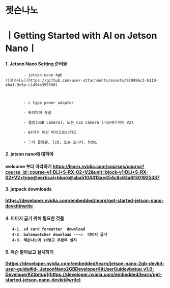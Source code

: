 # 젯슨나노

# ㅣGetting Started with AI on Jetson Nanoㅣ


#### 1. Jetson Nano Setting 준비물
    
```  
        - jetson nano 4gb
![젯슨나노](https://github.com/user-attachments/assets/919996c3-b110-4ba1-9c9a-c1454e39559d)



        - c type power adapter
  
        - 와이파이 동글
  
        - 웹캠(USB Camera), 또는 CSI Camera (라즈베리파이 V2)
  
        - 64기가 이상 마이크로sd카드
  
        - 그외 쿨링펜, lcd, 또는 모니터. hdmi
```
 

#### 2. jetson nano에 대하여

<b>  welcome 부터 따라하기
       https://learn.nvidia.com/courses/course?course_id=course-v1:DLI+S-RX-02+V2&unit=block-v1:DLI+S-RX-02+V2+type@vertical+block@aba5104413ae454c8c63a6f301925337

#### 3. jetpack downloads 
  
<b>      https://developer.nvidia.com/embedded/learn/get-started-jetson-nano-devkit#write

#### 4. 이미지  굽기 위해 필요한 것들

       4-1. sd card formatter  download
       4-2. balenaetcher download --->  이미지 굽기
       4-3. 제슨나노에 sd넣고 우분투 설치
       
#### 5. 제슨 알아보고 설치하기
  
  [https://developer.nvidia.com/embedded/learn/jetson-nano-2gb-devkit-user-guide#id-.JetsonNano2GBDeveloperKitUserGuidevbatuu_v1.0-DeveloperKitSetup](https://developer.nvidia.com/embedded/learn/get-started-jetson-nano-devkit#write)
